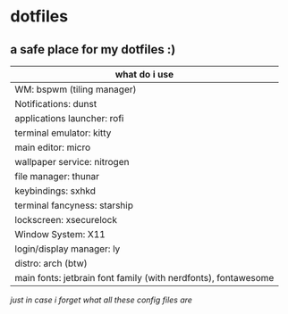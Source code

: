 # dotfiles
a safe place for my dotfiles :)
---

|        what do i use        |
|-----------------------------|
| WM: bspwm (tiling manager)  |
| Notifications: dunst        |
| applications launcher: rofi |
| terminal emulator: kitty    |
| main editor: micro          |
| wallpaper service: nitrogen |
| file manager: thunar        |
| keybindings: sxhkd          |
| terminal fancyness: starship|
| lockscreen: xsecurelock     |
| Window System: X11          |
| login/display manager: ly   |
| distro: arch (btw)          |
| main fonts: jetbrain font family (with nerdfonts), fontawesome                     |

_just in case i forget what all these config files are_ 
